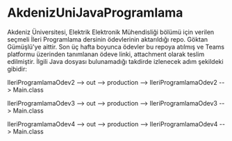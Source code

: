 # AkdenizUniJavaProgramlama
Akdeniz Üniversitesi, Elektrik Elektronik Mühendisliği bölümü için verilen seçmeli İleri Programlama dersinin ödevlerinin aktarıldığı repo. Göktan Gümüşlü'ye aittir. Son üç hafta boyunca ödevler bu repoya atılmış ve Teams platformu üzerinden tanımlanan ödeve linki, attachment olarak teslim edilmiştir. İlgili Java dosyası bulunamadığı takdirde izlenecek adım şekildeki gibidir:

IleriProgramlamaOdev2 --> out --> production --> IleriProgramlamaOdev2 --> Main.class 

IleriProgramlamaOdev3 --> out --> production --> IleriProgramlamaOdev3 --> Main.class

IleriProgramlamaOdev4 --> out --> production --> IleriProgramlamaOdev4 --> Main.class

